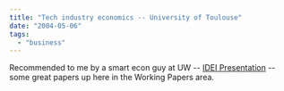 ```yaml
---
title: "Tech industry economics -- University of Toulouse"
date: "2004-05-06"
tags: 
  - "business"
---
```


Recommended to me by a smart econ guy at UW -- [IDEI Presentation](http://www.idei.asso.fr/English/EPresent/Presentation.html "IDEI Presentation") -- some great papers up here in the Working Papers area.
